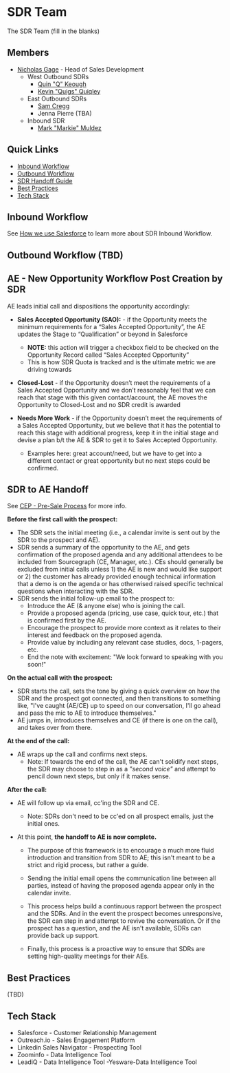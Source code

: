 # SDR Team

The SDR Team (fill in the blanks)

## Members

- [Nicholas Gage](../company/team/index.md#nicholas-gage-he-him) - Head of Sales Development
  - West Outbound SDRs
    - [Quin "Q" Keough](../company/team/index.md#quin-keough)
    - [Kevin "Quigs" Quiqley](../company/team/index.md#kevin-quigley-he-him)
  - East Outbound SDRs
    - [Sam Cregg](../company/team/index.md#sam-cregg)
    - Jenna Pierre (TBA)
  - Inbound SDR
    - [Mark "Markie" Muldez](../company/team/index.md#mark-muldez-he-him)


## Quick Links

- [Inbound Workflow](#inbound-workflow)
- [Outbound Workflow](#outbound-workflow-TBD)
- [SDR Handoff Guide](#sdr-to-ae-handoff)
- [Best Practices](#best-practices)
- [Tech Stack](#tech-stack)

## Inbound Workflow

See [How we use Salesforce](../../handbook/sales/salesforce/index.md#how-we-use-salesforce) to learn more about SDR Inbound Workflow.

## Outbound Workflow (TBD)

## AE - New Opportunity Workflow Post Creation by SDR

AE leads initial call and dispositions the opportunity accordingly:

- **Sales Accepted Opportunity (SAO):** - if the Opportunity meets the minimum requirements for a “Sales Accepted Opportunity”, the AE updates the Stage to “Qualification” or beyond in Salesforce

  - **NOTE:** this action will trigger a checkbox field to be checked on the Opportunity Record called “Sales Accepted Opportunity”
  - This is how SDR Quota is tracked and is the ultimate metric we are driving towards

- **Closed-Lost** - if the Opportunity doesn’t meet the requirements of a Sales Accepted Opportunity and we don’t reasonably feel that we can reach that stage with this given contact/account, the AE moves the Opportunity to Closed-Lost and no SDR credit is awarded

- **Needs More Work** - if the Opportunity doesn’t meet the requirements of a Sales Accepted Opportunity, but we believe that it has the potential to reach this stage with additional progress, keep it in the initial stage and devise a plan b/t the AE & SDR to get it to Sales Accepted Opportunity.

  - Examples here: great account/need, but we have to get into a different contact or great opportunity but no next steps could be confirmed.


## SDR to AE Handoff

See [CEP - Pre-Sale Process](https://docs.google.com/spreadsheets/d/1z4LPeKmqCiIi92EchKBZMR8kVIGeTnOwhukYZCX2A0M/edit#gid=0) for more info.

**Before the first call with the prospect:**

- The SDR sets the initial meeting (i.e., a calendar invite is sent out by the SDR to the prospect and AE).
- SDR sends a summary of the opportunity to the AE, and gets confirmation of the proposed agenda and any additional attendees to be included from Sourcegraph (CE, Manager, etc.). CEs should generally be excluded from initial calls unless 1) the AE is new and would like support or 2) the customer has already provided enough technical information that a demo is on the agenda or has otherwised raised specific technical questions when interacting with the SDR.
- SDR sends the initial follow-up email to the prospect to:
  - Introduce the AE (& anyone else) who is joining the call.
  - Provide a proposed agenda (pricing, use case, quick tour, etc.) that is confirmed first by the AE.
  - Encourage the prospect to provide more context as it relates to their interest and feedback on the proposed agenda.
  - Provide value by including any relevant case studies, docs, 1-pagers, etc.
  - End the note with excitement: "We look forward to speaking with you soon!"

**On the actual call with the prospect:**

- SDR starts the call, sets the tone by giving a quick overview on how the SDR and the prospect got connected, and then transitions to something like, "I've caught (AE/CE) up to speed on our conversation, I'll go ahead and pass the mic to AE to introduce themselves."
- AE jumps in, introduces themselves and CE (if there is one on the call), and takes over from there.

**At the end of the call:**

- AE wraps up the call and confirms next steps.
  - Note: If towards the end of the call, the AE can't solidify next steps, the SDR may choose to step in as a *"second voice"* and attempt to pencil down next steps, but only if it makes sense.

**After the call:**

- AE will follow up via email, cc'ing the SDR and CE.
  - Note: SDRs don't need to be cc'ed on all prospect emails, just the initial ones.
- At this point, **the handoff to AE is now complete.**

    - The purpose of this framework is to encourage a much more fluid introduction and transition from SDR to AE; this isn't meant to be a strict and rigid process, but rather a guide.

    - Sending the initial email opens the communication line between all parties, instead of having the proposed agenda appear only in the calendar invite.

    - This process helps build a continuous rapport between the prospect and the SDRs. And in the event the prospect becomes unresponsive, the SDR can step in and attempt to revive the conversation. Or if the prospect has a question, and the AE isn't available, SDRs can provide back up support.

    - Finally, this process is a proactive way to ensure that SDRs are setting high-quality meetings for their AEs.

## Best Practices
(TBD)

## Tech Stack

- Salesforce - Customer Relationship Management
- Outreach.io - Sales Engagement Platform
- Linkedin Sales Navigator - Prospecting Tool
- Zoominfo - Data Intelligence Tool
- LeadiQ - Data Intelligence Tool
-Yesware-Data Intelligence Tool
